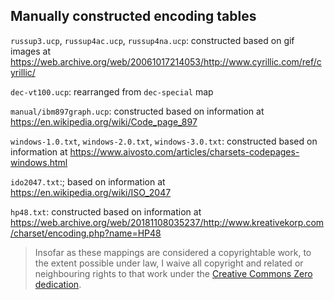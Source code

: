 Manually constructed encoding tables
------------------------------------

`russup3.ucp`, `russup4ac.ucp`, `russup4na.ucp`: constructed based on gif images at https://web.archive.org/web/20061017214053/http://www.cyrillic.com/ref/cyrillic/

`dec-vt100.ucp`: rearranged from `dec-special` map

`manual/ibm897graph.ucp`: constructed based on information at https://en.wikipedia.org/wiki/Code_page_897

`windows-1.0.txt`, `windows-2.0.txt`, `windows-3.0.txt`: constructed based on information at https://www.aivosto.com/articles/charsets-codepages-windows.html

`ido2047.txt`:; based on information at https://en.wikipedia.org/wiki/ISO_2047

`hp48.txt`: constructed based on information at https://web.archive.org/web/20181108035237/http://www.kreativekorp.com/charset/encoding.php?name=HP48


> Insofar as these mappings are considered a copyrightable work, to the extent possible under law,
> I waive all copyright and related or neighbouring rights to that work under the
> [Creative Commons Zero dedication](http://creativecommons.org/publicdomain/zero/1.0/).
